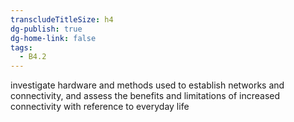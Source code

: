 ```yaml
---
transcludeTitleSize: h4
dg-publish: true
dg-home-link: false
tags:
  - B4.2
---
```

investigate hardware and methods used to establish networks and connectivity, and assess the benefits and limitations of increased connectivity with reference to everyday life
